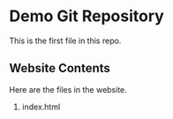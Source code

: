 
# Demo Git Repository

This is the first file in this repo.


## Website Contents
Here are the files in the website.
1. index.html